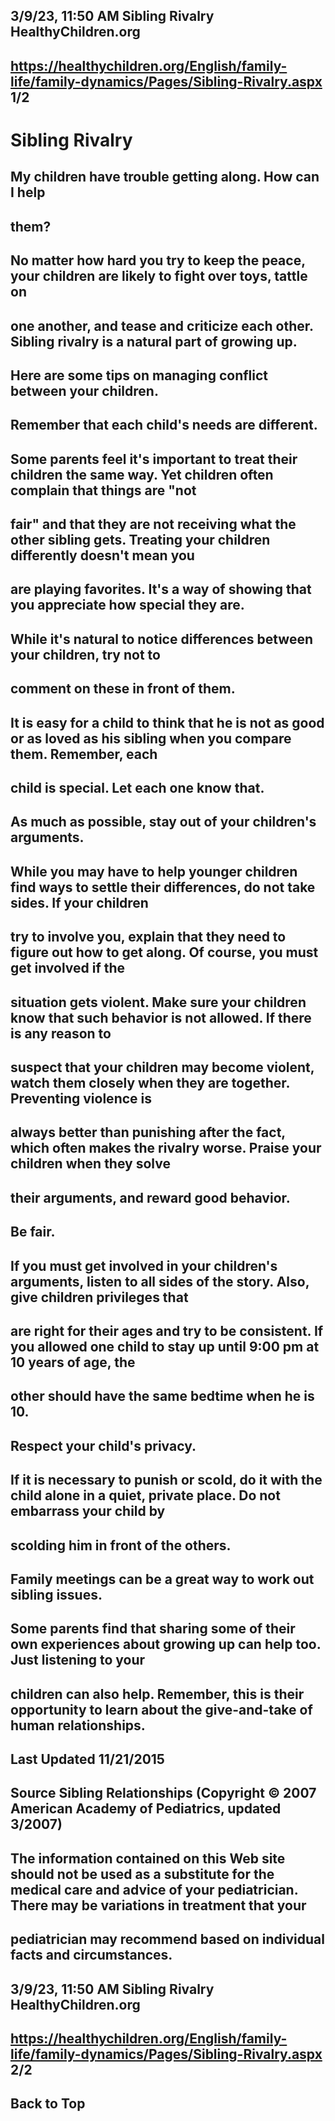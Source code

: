 ## 3/9/23, 11:50 AM Sibling Rivalry HealthyChildren.org 

## https://healthychildren.org/English/family-life/family-dynamics/Pages/Sibling-Rivalry.aspx 1/2 

# Sibling Rivalry 

## My children have trouble getting along. How can I help 

## them? 

## No matter how hard you try to keep the peace, your children are likely to fight over toys, tattle on 

## one another, and tease and criticize each other. Sibling rivalry is a natural part of growing up. 

## Here are some tips on managing conflict between your children. 

## Remember that each child's needs are different. 

## Some parents feel it's important to treat their children the same way. Yet children often complain that things are "not 

## fair" and that they are not receiving what the other sibling gets. Treating your children differently doesn't mean you 

## are playing favorites. It's a way of showing that you appreciate how special they are. 

## While it's natural to notice differences between your children, try not to 

## comment on these in front of them. 

## It is easy for a child to think that he is not as good or as loved as his sibling when you compare them. Remember, each 

## child is special. Let each one know that. 

## As much as possible, stay out of your children's arguments. 

## While you may have to help younger children find ways to settle their differences, do not take sides. If your children 

## try to involve you, explain that they need to figure out how to get along. Of course, you must get involved if the 

## situation gets violent. Make sure your children know that such behavior is not allowed. If there is any reason to 

## suspect that your children may become violent, watch them closely when they are together. Preventing violence is 

## always better than punishing after the fact, which often makes the rivalry worse. Praise your children when they solve 

## their arguments, and reward good behavior. 

## Be fair. 

## If you must get involved in your children's arguments, listen to all sides of the story. Also, give children privileges that 

## are right for their ages and try to be consistent. If you allowed one child to stay up until 9:00 pm at 10 years of age, the 

## other should have the same bedtime when he is 10. 

## Respect your child's privacy. 

## If it is necessary to punish or scold, do it with the child alone in a quiet, private place. Do not embarrass your child by 

## scolding him in front of the others. 

## Family meetings can be a great way to work out sibling issues. 

## Some parents find that sharing some of their own experiences about growing up can help too. Just listening to your 

## children can also help. Remember, this is their opportunity to learn about the give-and-take of human relationships. 

## Last Updated 11/21/2015 

## Source Sibling Relationships (Copyright © 2007 American Academy of Pediatrics, updated 3/2007) 

## The information contained on this Web site should not be used as a substitute for the medical care and advice of your pediatrician. There may be variations in treatment that your 

## pediatrician may recommend based on individual facts and circumstances. 


## 3/9/23, 11:50 AM Sibling Rivalry HealthyChildren.org 

## https://healthychildren.org/English/family-life/family-dynamics/Pages/Sibling-Rivalry.aspx 2/2 

## Back to Top 


